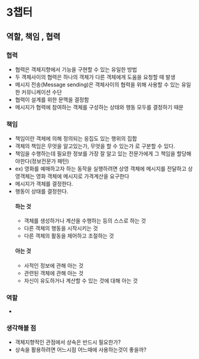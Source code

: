 # 3챕터
## 역할, 책임 , 협력

### 협력
- 협력은 객체지향에서 기능을 구현할 수 있는 유일한 방법
- 두 객체사이의 협력은 하나의 객체가 다른 객체에게 도움을 요청할 때 발생
- 메시지 전송(Message sending)은 객체사이의 협력을 위해 사용할 수 있는 유일한 커뮤니케이션 수단
- 협력이 설계를 위한 문맥을 결정함
- 메시지가 협력에 참여하는 객체를 구성하는 상태와 행동 모두를 결정하기 때문

### 책임
- 책임이란 객체에 의해 정의되는 응집도 있는 행위의 집합
- 객체의 책임은 무엇을 알고있는가, 무엇을 할 수 있는가 로 구분할 수 있다. 
- 책임을 수행하는데 필요한 정보를 가장 잘 알고 있는 전문가에게 그 책임을 할당해야한다(정보전문가 패턴)
- ex) 영화를 예매하고자 하는 동작을 실행하려면 상영 객체에 메시지를 전달하고 상영객체는 영화 객체에 메시지로 가격계산을 요구한다
- 메시지가 객체를 결정한다.
- 행동이 상태를 결정한다.
    #### 하는 것
  - 객체를 생성하거나 계산을 수행하는 등의 스스로 하는 것
  - 다른 객체의 행동을 시작시키는 것
  - 다른 객체의 활동을 제어하고 조절하는 것
  #### 아는 것
  - 사적인 정보에 관해 아는 것
  - 관련된 객체에 관해 아는 것
  - 자신이 유도하거나 계산할 수 있는 것에 대해 아는 것

### 역할
- 


### 생각해볼 점
- 객체지향적인 관점에서 상속은 반드시 필요한가?
- 상속을 활용하려면 어느시점 어느때에 사용하는것이 좋을까?



